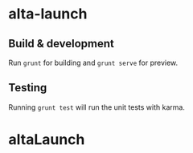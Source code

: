 # alta-launch

## Build & development

Run `grunt` for building and `grunt serve` for preview.

## Testing

Running `grunt test` will run the unit tests with karma.
# altaLaunch
